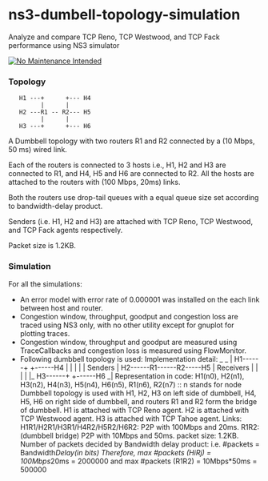 # ns3-dumbell-topology-simulation
Analyze and compare TCP Reno, TCP Westwood, and TCP Fack performance using NS3 simulator

[![No Maintenance Intended](http://unmaintained.tech/badge.svg)](http://unmaintained.tech/)

### Topology

       H1 ---+      +--- H4
             |      |
       H2 ---R1 -- R2--- H5
             |      |
       H3 ---+      +--- H6

A Dumbbell topology with two routers R1 and R2 connected by a (10 Mbps, 50 ms) wired link.

Each of the routers is connected to 3 hosts
i.e., H1, H2 and H3 are connected to R1,
and H4, H5 and H6 are connected to R2.
All the hosts are attached to the routers with (100 Mbps, 20ms) links.

Both the routers use drop-tail queues with a equal queue size set according to bandwidth-delay product.

Senders (i.e. H1, H2 and H3) are attached with TCP Reno, TCP Westwood, and TCP Fack agents respectively.

Packet size is 1.2KB.

### Simulation

For all the simulations:
- An error model with error rate of 0.000001 was installed on the each link between host and router.
- Congestion window, throughput, goodput and congestion loss are traced using NS3 only, with no other utility except for gnuplot for plotting traces.
- Congestion window, throughput and goodput are measured using TraceCallbacks and congestion loss is measured using FlowMonitor.
- Following dumbbell topology is used:
Implementation detail:
		 _					_
		|	H1------+	  +------H4	 |
		|		 |	  |		 |
Senders	|	H2------R1------R2-----H5	 |	Receivers
		|		 |	  |		 |
		|_	H3------+	  +------H6	_|
	Representation in code:
	H1(n0), H2(n1), H3(n2), H4(n3), H5(n4), H6(n5), R1(n6), R2(n7) :: n stands for node
	Dumbbell topology is used with 
	H1, H2, H3 on left side of dumbbell,
	H4, H5, H6 on right side of dumbbell,
	and routers R1 and R2 form the bridge of dumbbell.
	H1 is attached with TCP Reno agent.
	H2 is attached with TCP Westwood agent.
	H3 is attached with TCP Tahoe agent.
	Links:
	H1R1/H2R1/H3R1/H4R2/H5R2/H6R2: P2P with 100Mbps and 20ms.
	R1R2: (dumbbell bridge) P2P with 10Mbps and 50ms.
	packet size: 1.2KB.
	Number of packets decided by Bandwidth delay product:
	i.e. #packets = Bandwidth*Delay(in bits)
	Therefore, max #packets (HiRj) = 100Mbps*20ms = 2000000
	and max #packets (R1R2) = 10Mbps*50ms = 500000




